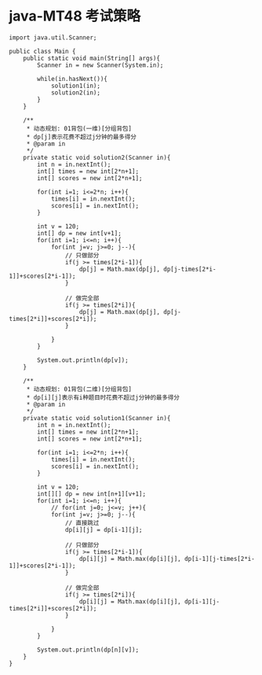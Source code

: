 # java-MT48 考试策略


    import java.util.Scanner;
    
    public class Main {
        public static void main(String[] args){
            Scanner in = new Scanner(System.in);
    
            while(in.hasNext()){
                solution1(in);
                solution2(in);
            }
        }
    
        /**
         * 动态规划: 01背包(一维)[分组背包]
         * dp[j]表示花费不超过j分钟的最多得分
         * @param in
         */
        private static void solution2(Scanner in){
            int n = in.nextInt();
            int[] times = new int[2*n+1];
            int[] scores = new int[2*n+1];
    
            for(int i=1; i<=2*n; i++){
                times[i] = in.nextInt();
                scores[i] = in.nextInt();
            }
    
            int v = 120;
            int[] dp = new int[v+1];
            for(int i=1; i<=n; i++){
                for(int j=v; j>=0; j--){
                    // 只做部分
                    if(j >= times[2*i-1]){
                        dp[j] = Math.max(dp[j], dp[j-times[2*i-1]]+scores[2*i-1]);
                    }
    
                    // 做完全部
                    if(j >= times[2*i]){
                        dp[j] = Math.max(dp[j], dp[j-times[2*i]]+scores[2*i]);
                    }
    
                }
            }
    
            System.out.println(dp[v]);
        }
    
        /**
         * 动态规划: 01背包(二维)[分组背包]
         * dp[i][j]表示有i种题目时花费不超过j分钟的最多得分
         * @param in
         */
        private static void solution1(Scanner in){
            int n = in.nextInt();
            int[] times = new int[2*n+1];
            int[] scores = new int[2*n+1];
    
            for(int i=1; i<=2*n; i++){
                times[i] = in.nextInt();
                scores[i] = in.nextInt();
            }
    
            int v = 120;
            int[][] dp = new int[n+1][v+1];
            for(int i=1; i<=n; i++){
                // for(int j=0; j<=v; j++){
                for(int j=v; j>=0; j--){
                    // 直接跳过
                    dp[i][j] = dp[i-1][j];
    
                    // 只做部分
                    if(j >= times[2*i-1]){
                        dp[i][j] = Math.max(dp[i][j], dp[i-1][j-times[2*i-1]]+scores[2*i-1]);
                    }
    
                    // 做完全部
                    if(j >= times[2*i]){
                        dp[i][j] = Math.max(dp[i][j], dp[i-1][j-times[2*i]]+scores[2*i]);
                    }
    
                }
            }
    
            System.out.println(dp[n][v]);
        }
    }

  

